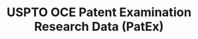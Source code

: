 ---
bigquery: https://console.cloud.google.com/bigquery?p=patents-public-data&d=uspto_oce_pair&page=dataset
citation: 'Graham, S. Marco, A., and Miller, A. (2015). “The USPTO Patent Examination
  Research Dataset: A Window on the Process of Patent Examination.”'
contributors: Graham, S. Marco, A., Miller, A.
cost: None
description: The latest version of PatEx (referred to below as the 2020 release) contains
  detailed information on nearly 11.9 million publicly-viewable provisional and non-provisional
  patent applications to the USPTO and over 4.6 million Patent Cooperation Treaty
  (PCT) applications. It is based on data that OCE downloaded from the Patent Examination
  Data System (PEDS) in April, 2021. The PEDS data are sourced from Public PAIR. The
  first time that OCE used PEDS as the basis of PatEx was for the 2019 release. We
  took the PEDS data and organized it into the familiar PatEx data files, which are
  based on the organization of the Public PAIR portal. The data files include information
  on each application’s characteristics, prosecution history, continuation history,
  claims of foreign priority, patent term adjustment history, publication history,
  and correspondence address information.
documentation: 'For the 2019 and later releases, new technical documentation is available
  https://www.uspto.gov/sites/default/files/documents/PatEx-2019-Technical-Doc.pdf


  A document describing the 2014-2017 data sets is available and can be cited as:
  Graham, Stuart J.H. and Marco, Alan C. and Miller, Richard, The USPTO Patent Examination
  Research Dataset: A Window on the Process of Patent Examination (November 30, 2015).
  Available at SSRN: https://ssrn.com/abstract=2702637.'
last_edit: Mon, 04 Apr 2022 19:06:22 GMT
location: https://www.uspto.gov/ip-policy/economic-research/research-datasets/patent-examination-research-dataset-public-pair
maintained_by: EconomicsData@uspto.gov
related_publications: https://ssrn.com/abstract=29956744, https://ssrn.com/abstract=2702637
schema_fields: '[''invention_title'', ''parent_country'', ''appl_status_code'', ''patent_issue_date'',
  ''uspc_class'', ''file_location_date'', ''file_location'', ''small_entity_indicator'',
  ''parent_filing_date'', ''atty_docket_number'', ''correspondence_name_line_1'',
  ''correspondence_region_name'', ''invention_subject_matter'', ''event_code'', ''correspondence_name_line_2'',
  ''customer_number'', ''inventor_name_first'', ''filing_date'', ''correspondence_city'',
  ''status_description'', ''examiner_id'', ''examiner_name_first'', ''wipo_pub_date'',
  ''inventor_rank'', ''examiner_art_unit'', ''inventor_region_code'', ''sequence_number'',
  ''correspondence_postal_code'', ''uspc_subclass'', ''foreign_parent_id'', ''foreign_parent_date'',
  ''aia_first_to_file'', ''correspondence_country_name'', ''earliest_pgpub_number'',
  ''examiner_name_last'', ''confirm_number'', ''event_description'', ''inventor_name_middle'',
  ''wipo_pub_number'', ''inventor_country_name'', ''inventor_address_type'', ''application_type'',
  ''application_number_pair'', ''recorded_date'', ''parent_country_code'', ''inventor_country_code'',
  ''patent_number'', ''correspondence_region_code'', ''status_code'', ''parent_application_number'',
  ''child_filing_date'', ''correspondence_street_line_1'', ''correspondence_country_code'',
  ''earliest_pgpub_date'', ''continuation_type'', ''correspondence_street_line_2'',
  ''child_application_number'', ''examiner_name_middle'', ''inventor_name_last'',
  ''abandon_date'', ''disposal_type'', ''application_number'', ''appl_status_date'']'
shortname: patex
tags:
- patents
- legal
- history
terms_of_use: 'USPTO’s online databases are not designed or intended to be a source
  for bulk downloads of USPTO data when accessed through the website’s interfaces.
  Individuals, companies, IP addresses, or blocks of IP addresses who, in effect,
  deny or decrease service by generating unusually high numbers of database accesses
  (searches, pages, or hits), whether generated manually or in an automated fashion,
  may be denied access to USPTO servers without notice.


  Bulk data products may be separately obtained from the USPTO, either for free or
  at the cost of dissemination. For details, see information on Electronic Bulk Data
  Products: https://www.uspto.gov/learning-and-resources/electronic-bulk-data-products'
title: USPTO OCE Patent Examination Research Data (PatEx)
uuid: 4342caa7-23af-420c-b2f6-6088f133df6a
---